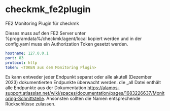 # checkmk_fe2plugin
FE2 Monitoring Plugin für checkmk


Dieses muss auf den FE2 Server unter %programdata%/checkmk/agent/local kopiert werden und in der config.yaml muss ein Authorization Token gesetzt werden.

```yaml
hostname: 127.0.0.1
port: 83
protocol: http
token: <TOKEN aus dem Monitoring Plugin>
```
Es kann entweder jeder Endpunkt separat oder alle akutell (Dezember 2023) dokumentierten Endpunkte überwacht werden.
die _all Datei enthält alle Endpunkte aus der Dokumentation 
https://alamos-support.atlassian.net/wiki/spaces/documentation/pages/1683226637/Monitoring-Schnittstelle. Ansonsten sollten die Namen entsprechende Rückschlüsse zulassen.
